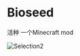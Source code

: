 # Bioseed
活种     一个Minecraft mod

![Selection2](https://github.com/WCBBEX/Bioseed/assets/109472360/63fa7bb0-834f-49bd-8d88-a4cdc1112ee5)


